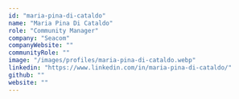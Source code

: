 ```yaml
---
id: "maria-pina-di-cataldo"
name: "Maria Pina Di Cataldo"
role: "Community Manager"
company: "Seacom"
companyWebsite: ""
communityRole: ""
image: "/images/profiles/maria-pina-di-cataldo.webp"
linkedin: "https://www.linkedin.com/in/maria-pina-di-cataldo/"
github: ""
website: ""
---
```

